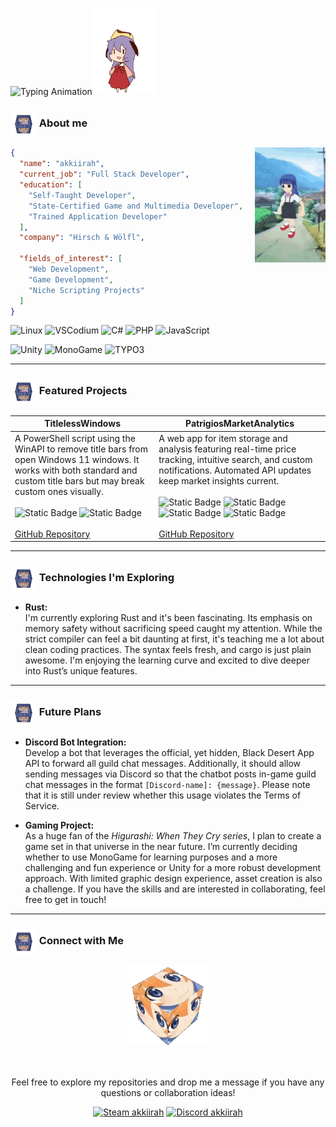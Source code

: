 <img src="https://readme-typing-svg.demolab.com/?font=Fira+Code&weight=500&size=20&duration=1000&pause=2500&color=7287FD&center=true&vCenter=true&multiline=true&repeat=false&width=670&height=190&lines=I%27m+akkiirah.;Inspired+by+Hinamizawa+and+blessed+by+Oyashiro-sama%2C+;I+craft+innovative+solutions+from+Windows+tweaks;to+immersive+web+and+gaming+experiences." 
     alt="Typing Animation" align="absmiddle"><!--
--><img src="https://github.com/akkiirah/akkiirah/blob/main/assets/hanyuu.gif" 
     width="20%" alt="Hanyuu GIF" align="bottom">


### <img src="https://github.com/akkiirah/akkiirah/blob/main/assets/rika-cube.gif" width="42px" align="absmiddle" /> About me

<div align="center">
  <img src="https://raw.githubusercontent.com/akkiirah/akkiirah/refs/heads/main/assets/rika-dance.gif" width="22.5%" align="right" />
</div>

```json
{
  "name": "akkiirah",
  "current_job": "Full Stack Developer",
  "education": [
    "Self-Taught Developer",
    "State-Certified Game and Multimedia Developer",
    "Trained Application Developer"
  ],
  "company": "Hirsch & Wölfl",
  
  "fields_of_interest": [
    "Web Development",
    "Game Development",
    "Niche Scripting Projects"
  ]
}
```

<img src="https://img.shields.io/badge/OS-Linux-Informational?style=flat&logo=linux&logoColor=%23b4befe&color=%23b4befe" alt="Linux" /> <img src="https://img.shields.io/badge/Editor-VSCodium-informational?style=flat&logo=VSCodium&logoColor=%23b4befe&color=%23b4befe" alt="VSCodium" /> <img src="https://img.shields.io/badge/Code-C%23-informational?style=flat&logo=sharp&logoColor=%23b4befe&color=%23b4befe" alt="C#" /> <img src="https://img.shields.io/badge/Code-PHP-informational?style=flat&logo=PHP&logoColor=%23b4befe&color=%23b4befe" alt="PHP" /> <img src="https://img.shields.io/badge/Code-JavaScript-informational?style=flat&logo=JavaScript&logoColor=%23b4befe&color=%23b4befe" alt="JavaScript" />

<img src="https://img.shields.io/badge/Tools-Unity-informational?style=flat&logo=Unity&logoColor=%23b4befe&color=%23b4befe" alt="Unity" /> <img src="https://img.shields.io/badge/Tools-MonoGame-informational?style=flat&logo=MonoGame&logoColor=%23b4befe&color=%23b4befe" alt="MonoGame" /> <img src="https://img.shields.io/badge/Tools-TYPO3-informational?style=flat&logo=Typo3&logoColor=%23b4befe&color=%23b4befe" alt="TYPO3" />

---

### <img src="https://github.com/akkiirah/akkiirah/blob/main/assets/rika-cube.gif" width="42px" align="absmiddle" /> Featured Projects

| **TitlelessWindows** | **PatrigiosMarketAnalytics** |
| -------------------- | ---------------------------- |
| A PowerShell script using the WinAPI to remove title bars from open Windows 11 windows. It works with both standard and custom title bars but may break custom ones visually.<br><br>![Static Badge](https://img.shields.io/badge/Powershell-informational?style=flat&logoColor=%2311111b&labelColor=%23b4befe&color=%23b4befe) ![Static Badge](https://img.shields.io/badge/Bash-informational?style=flat&logo=GNU%20Bash&logoColor=%2311111b&labelColor=%23b4befe&color=%23b4befe)<br><br>[GitHub Repository](https://github.com/akkiirah/TitlelessWindows) |  A web app for item storage and analysis featuring real-time price tracking, intuitive search, and custom notifications. Automated API updates keep market insights current.<br><br>![Static Badge](https://img.shields.io/badge/PHP-informational?style=flat&logo=PHP&logoColor=%2311111b&labelColor=%23b4befe&color=%23b4befe) ![Static Badge](https://img.shields.io/badge/JavaScript-informational?style=flat&logo=JavaScript&logoColor=%2311111b&labelColor=%23b4befe&color=%23b4befe) ![Static Badge](https://img.shields.io/badge/Latte-informational?style=flat&logo=HTML5&logoColor=%2311111b&labelColor=%23b4befe&color=%23b4befe) ![Static Badge](https://img.shields.io/badge/SCSS-informational?style=flat&logo=Sass&logoColor=%2311111b&labelColor=%23b4befe&color=%23b4befe)<br><br>[GitHub Repository](https://github.com/akkiirah/PatrigiosMarketAnalytics) |

---

### <img src="https://github.com/akkiirah/akkiirah/blob/main/assets/rika-cube.gif" width="42px" align="absmiddle" /> Technologies I'm Exploring

- **Rust:**  
  I'm currently exploring Rust and it's been fascinating. Its emphasis on memory safety without sacrificing speed caught my attention. While the strict compiler can feel a bit daunting at first, it's teaching me a lot about clean coding practices. The syntax feels fresh, and cargo is just plain awesome. I'm enjoying the learning curve and excited to dive deeper into Rust’s unique features.

---

### <img src="https://github.com/akkiirah/akkiirah/blob/main/assets/rika-cube.gif" width="42px" align="absmiddle" /> Future Plans

- **Discord Bot Integration:**  
  Develop a bot that leverages the official, yet hidden, Black Desert App API to forward all guild chat messages. Additionally, it should allow sending messages via Discord so that the chatbot posts in-game guild chat messages in the format ``[Discord-name]: {message}``. Please note that it is still under review whether this usage violates the Terms of Service.

- **Gaming Project:**  
  As a huge fan of the *Higurashi: When They Cry series*, I plan to create a game set in that universe in the near future. I’m currently deciding whether to use MonoGame for learning purposes and a more challenging and fun experience or Unity for a more robust development approach. With limited graphic design experience, asset creation is also a challenge. If you have the skills and are interested in collaborating, feel free to get in touch!

---

### <img src="https://github.com/akkiirah/akkiirah/blob/main/assets/rika-cube.gif" width="42px" align="absmiddle" /> Connect with Me

<div align="center">
  
  <img src="https://github.com/akkiirah/akkiirah/blob/main/assets/rena-cube.gif" width="128px" />

  <br><br>
  Feel free to explore my repositories and drop me a message if you have any questions or collaboration ideas!
  
  [![Steam akkiirah](https://img.shields.io/badge/Steam-akkiirah-informational?style=flat&logo=Steam&logoColor=%23b4befe&color=%23b4befe&link=https://steamcommunity.com/id/akkiirah)](https://steamcommunity.com/id/akkiirah)
  [![Discord akkiirah](https://img.shields.io/badge/Discord-akkiirah-informational?style=flat&logo=Discord&logoColor=%23b4befe&color=%23b4befe&link=https://discord.com/)](https://discord.com/)

</div>


